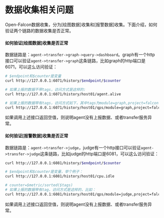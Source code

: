 # 数据收集相关问题
Open-Falcon数据收集，分为[绘图数据]收集和[报警数据]收集。下面介绍，如何验证两个链路的数据收集是否正常。


#### 如何验证[绘图数据]收集是否正常
数据链路是：`agent->transfer->graph->query->dashboard`。graph有一个http接口可以验证`agent->transfer->graph`这条链路，比如graph的http端口是6071，可以这么访问验证：

```bash
# $endpoint和$counter是变量
curl http://127.0.0.1:6071/history/$endpoint/$counter

# 如果上报的数据不带tags，访问方式是这样的:
curl http://127.0.0.1:6071/history/host01/agent.alive

# 如果上报的数据带有tags，访问方式如下，其中tags为module=graph,project=falcon
curl http://127.0.0.1:6071/history/host01/qps/module=graph,project=falcon
```
如果调用上述接口返回空值，则说明agent没有上报数据、或者transfer服务异常。


#### 如何验证[报警数据]收集是否正常

数据链路是：`agent->transfer->judge`，judge有一个http接口可以验证`agent->transfer->judge`这条链路，比如judge的http端口是6081，可以这么访问验证：

```bash
curl http://127.0.0.1:6081/history/$endpoint/$counter

# $endpoint和$counter是变量，举个例子：
curl http://127.0.0.1:6081/history/host01/cpu.idle

# counter=$metric/sorted($tags)
# 如果上报的数据带有tag，访问方式是这样的，比如：
curl http://127.0.0.1:6081/history/host01/qps/module=judge,project=falcon
```
如果调用上述接口返回空值，则说明agent没有上报数据、或者transfer服务异常。

